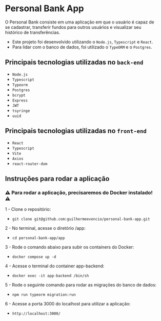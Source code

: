 # Personal Bank App

O Personal Bank consiste em uma aplicação em que o usuário é capaz de se cadastrar, transferir fundos para outros usuários e visualizar seu histórico de transferências.

- Este projeto foi desenvolvido utilizando o `Node.js`, `Typescript` e `React`.
- Para lidar com o banco de dados, foi utilizado o `TypeORM` e o `Postgres`.


## Principais tecnologias utilizadas no `back-end`

- `Node.js`
- `Typescript`
- `Typeorm`
- `Postgres`
- `bcrypt`
- `Express`
- `JWT`
- `tsyringe`
- `uuid`

## Principais tecnologias utilizadas no `front-end`
- `React`
- `Typescript`
- `Vite`
- `Axios`
- `react-router-dom`

## Instruções para rodar a aplicação

### ⚠️ Para rodar a aplicação, precisaremos do Docker instalado! ⚠️

1 - Clone o repositório:
 - ```git clone git@github.com:guilhermeevencio/personal-bank-app.git```
 
2 - No terminal, acesse o diretório /app:
 - ```cd personal-bank-app/app```
 
3 - Rode o comando abaixo para subir os containers do Docker:
 - ```docker compose up -d```
 
4 - Acesse o terminal do container app-backend:
 - ```docker exec -it app-backend /bin/sh```

5 - Rode o seguinte comando para rodar as migrações do banco de dados:
 - ```npm run typeorm migration:run```
 
6 - Acesse a porta 3000 do localhost para utilizar a aplicação:
 - ```http://localhost:3000/```
